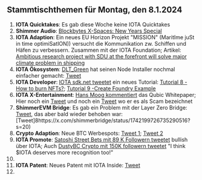## Stammtischthemen für Montag, den 8.1.2024

1. **IOTA Quicktakes**: Es gab diese Woche keine IOTA Quicktakes
2. **Shimmer Audio**: [Blockbytes X-Spaces: New Years Special](https://x.com/blockbytescom/status/1740848893649359219?s=20)
3. **IOTA Adaption**: Ein neues EU Horizon Projekt "MISSION" (MaritIme juSt in time optimiSatION)) versucht die Kommunikation zw. Schiffen und Häfen zu verbessern. Zusammen mit der IOTA Foundation; Artikel: [Ambitious research project with SDU at the forefront will solve major climate problem in shipping](https://via.ritzau.dk/pressemeddelelse/13765753/ambitiost-forskningsprojekt-med-sdu-i-spidsen-skal-lose-stort-klimaproblem-inden-for-skibsfart?publisherId=12056383&lang=da) 
4. **IOTA Ökosystem**: [DLT_Green](https://twitter.com/dlt_green) hat seinen Node Installer nochmal einfacher gemacht: [Tweet](https://x.com/dlt_green/status/1741868519799533776?s=20)
5. **IOTA Developer**: [IOTA sdk.net tweetet](https://x.com/iotawalletnet/status/1741855535547519231?s=20) ein neues Tutorial: [Tutorial 8 - How to burn NFTs?](https://github.com/IOTA-NET/IotaSDK.NET/blob/main/IotaSDK.NET.Main/Examples/Nfts/Burn%20an%20NFT/README.md); [Tutorial 9 -Create Foundry Example](https://github.com/IOTA-NET/IotaSDK.NET/blob/main/IotaSDK.NET.Main/Examples/Native%20Tokens/Creating%20a%20Foundry/README.md)
6. **IOTA X-Entertainment**: [Hans Moog kommentiert](https://x.com/hus_qy/status/1741938394744213521?s=20) das Qubic Whitepaper; Hier noch ein [Tweet](https://x.com/hus_qy/status/1742006732350538226?s=20) und noch ein [Tweet](https://x.com/hus_qy/status/1742160714939150355?s=20) wo er es als Scam bezeichnet
7. **ShimmerEVM Bridge**: Es gab ein Problem mit der Layer Zero Bridge: [Tweet](https://x.com/shimmerbridge/status/1742094531741569258?s=20), das aber bald wieder behoben war: [Tweet]8https://x.com/shimmerbridge/status/1742199726735290516?s=20)
8. **Crypto Adaption**: Neue BTC Werbespots: [Tweet 1](https://x.com/bitcoinbote/status/1742195636986958184?s=20); [Tweet 2](https://x.com/Bitcoin_Teddy/status/1742145006226350279?s=20)
9. **IOTA Promote**: [Satoshi Street Bets mit 89 K Followern tweetet](https://x.com/SatoshiStBets/status/1742275648410783789?s=20) bullish über IOTA; Auch [DustyBC Crypto mit 150K followern tweetet](https://x.com/TheDustyBC/status/1742050083028226370?s=20) "I think $IOTA deserves more recognition too!"
10. 
11. **IOTA Patent**: Neues Patent mit IOTA Inside: [Tweet](https://x.com/muandelo/status/1742135022507712930?s=20)
12. 
